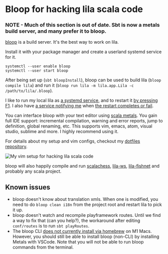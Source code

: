# Bloop for hacking lila scala code

### NOTE - Much of this section is out of date. Sbt is now a metals build server, and many prefer it to bloop.

[bloop](https://scalacenter.github.io/bloop/) is a build server. It's the best way to work on lila. 

Install it with your package manager and create a userland systemd service for it.

```
systemctl --user enable bloop
systemctl --user start bloop
```

After being set up (`sbt bloopInstall`),
bloop can be used to build lila (`bloop compile lila`)
and run it (`bloop run lila -m lila.app.Lila -c /path/to/lila/.bloop`).

I like to run my local lila as [a systemd service](https://github.com/ornicar/dotfiles/blob/master/systemd/lila.service),
and to restart it [by pressing F1](https://github.com/ornicar/dotfiles/blob/bdd905c72db104f8aea354c535c74f46377a3604/i3/config#L38).
I also have [a service notifying me](https://github.com/ornicar/dotfiles/blob/master/systemd/lila-watch.service)
when [the restart completes or fail](https://github.com/ornicar/dotfiles/blob/master/scripts/lila-watch).

You can interface bloop with your text editor using [scala metals](https://scalameta.org/metals/).
You gain full IDE support: incremental compilation, warning and error reports, jump to definition, global renaming, etc.
This supports vim, emacs, atom, visual studio, sublime and more. I highly recommend using it.

For details about my setup and vim configs, checkout my [dotfiles repository](https://github.com/ornicar/dotfiles).

![My vim setup for hacking lila scala code](https://i.imgur.com/wVGKrjM.png)

bloop will also happily compile and run [scalachess](https://github.com/ornicar/scalachess),
[lila-ws](https://github.com/ornicar/lila-ws), [lila-fishnet](https://github.com/ornicar/lila-fishnet)
and probably any scala project.

## Known issues

- bloop doesn't know about translation xmls. When one is modified, you need to do `bloop clean i18n` from the project root and restart lila to pick it up.
- bloop doesn't watch and recompile playframework routes. Until we find a way to fix that (can you help?), the workaround after editing `conf/routes` is to run `sbt playRoutes`.
- The bloop CLI [does not currently install via homebrew](https://github.com/scalacenter/bloop/issues/1467) on M1 Macs. However, you should still be able to install bloop (non-CLI) by installing Metals with VSCode. Note that you will not be able to run bloop commands from the terminal.
